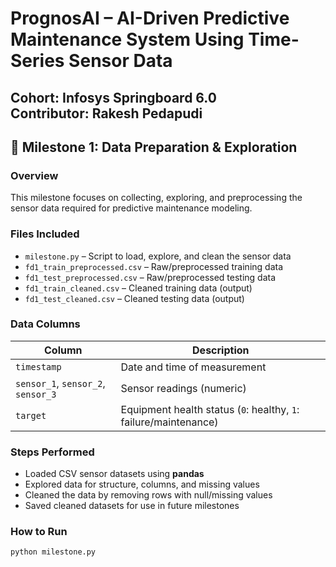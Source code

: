 # PrognosAI – AI-Driven Predictive Maintenance System Using Time-Series Sensor Data

**Cohort:** Infosys Springboard 6.0  
**Contributor:** Rakesh Pedapudi  
---

## 🧩 Milestone 1: Data Preparation & Exploration

### **Overview**
This milestone focuses on collecting, exploring, and preprocessing the sensor data required for predictive maintenance modeling.

### **Files Included**
- `milestone.py` – Script to load, explore, and clean the sensor data  
- `fd1_train_preprocessed.csv` – Raw/preprocessed training data  
- `fd1_test_preprocessed.csv` – Raw/preprocessed testing data  
- `fd1_train_cleaned.csv` – Cleaned training data (output)  
- `fd1_test_cleaned.csv` – Cleaned testing data (output)

### **Data Columns**
| Column | Description |
|---------|-------------|
| `timestamp` | Date and time of measurement |
| `sensor_1`, `sensor_2`, `sensor_3` | Sensor readings (numeric) |
| `target` | Equipment health status (`0`: healthy, `1`: failure/maintenance) |

### **Steps Performed**
- Loaded CSV sensor datasets using **pandas**  
- Explored data for structure, columns, and missing values  
- Cleaned the data by removing rows with null/missing values  
- Saved cleaned datasets for use in future milestones

### **How to Run**
```bash
python milestone.py
